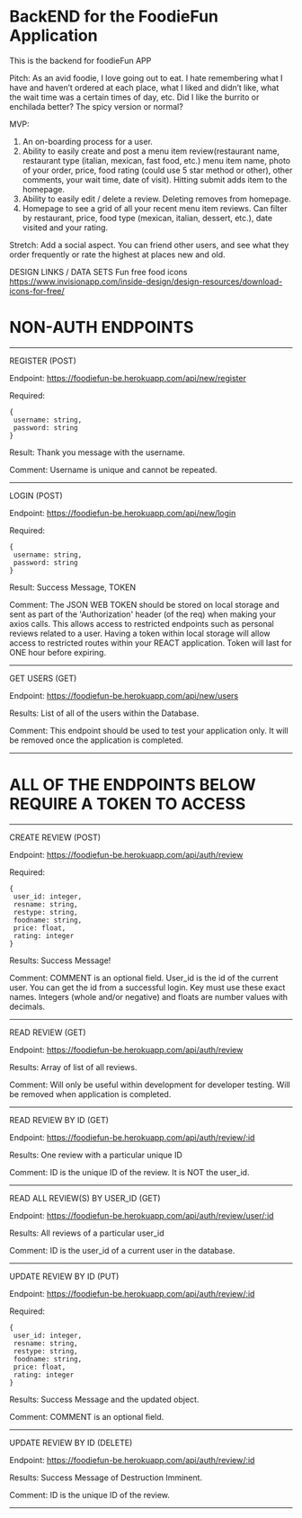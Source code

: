 # BackEND for the FoodieFun Application
This is the backend for foodieFun APP

Pitch: As an avid foodie, I love going out to eat.  I hate remembering what I have and haven’t ordered at each place, what I liked and didn’t like, what the wait time was a certain times of day, etc.  Did I like the burrito or enchilada better? The spicy version or normal?

MVP:

 1. An on-boarding process for a user.
2. Ability to easily create and post a menu item review(restaurant name, restaurant type (italian, mexican, fast food, etc.) menu item name, photo of your order, price, food rating (could use 5 star method or other), other comments, your wait time, date of visit). Hitting submit adds item to the homepage.
 3. Ability to easily edit / delete a review. Deleting removes from homepage.
 4. Homepage to see a grid of all your recent menu item reviews.  Can filter by restaurant, price, food type (mexican, italian, dessert, etc.), date visited and your rating.


Stretch: Add a social aspect. You can friend other users, and see what they order frequently or rate the highest at places new and old.

DESIGN LINKS / DATA SETS
Fun free food icons https://www.invisionapp.com/inside-design/design-resources/download-icons-for-free/


# NON-AUTH ENDPOINTS
----------------------------------------------------------------------------------------------------------------------------------

REGISTER (POST)

Endpoint: https://foodiefun-be.herokuapp.com/api/new/register

Required:
```
{
 username: string,
 password: string
}
```

Result: Thank you message with the username.

Comment: Username is unique and cannot be repeated.

----------------------------------------------------------------------------------------------------------------------------------

LOGIN (POST)

Endpoint: https://foodiefun-be.herokuapp.com/api/new/login

Required:
```
{
 username: string,
 password: string
}
```
Result: Success Message, TOKEN

Comment: The JSON WEB TOKEN should be stored on local storage and sent as part of the 'Authorization' header (of the req) when making your axios calls. This allows access to restricted endpoints such as personal reviews related to a user. Having a token within local storage will allow access to restricted routes within your REACT application. Token will last for ONE hour before expiring.

----------------------------------------------------------------------------------------------------------------------------------

GET USERS (GET)

Endpoint: https://foodiefun-be.herokuapp.com/api/new/users

Results: List of all of the users within the Database.

Comment: This endpoint should be used to test your application only. It will be removed once the application is completed.

----------------------------------------------------------------------------------------------------------------------------------

# ALL OF THE ENDPOINTS BELOW REQUIRE A TOKEN TO ACCESS

----------------------------------------------------------------------------------------------------------------------------------

CREATE REVIEW (POST)

Endpoint: https://foodiefun-be.herokuapp.com/api/auth/review

Required:
```
{
 user_id: integer,
 resname: string,
 restype: string,
 foodname: string,
 price: float,
 rating: integer
}
```

Results: Success Message!

Comment: COMMENT is an optional field. User_id is the id of the current user. You can get the id from a successful login. Key must use these exact names. Integers (whole and/or negative) and floats are number values with decimals.

----------------------------------------------------------------------------------------------------------------------------------

READ REVIEW (GET)

Endpoint: https://foodiefun-be.herokuapp.com/api/auth/review

Results: Array of list of all reviews.

Comment: Will only be useful within development for developer testing. Will be removed when application is completed.

----------------------------------------------------------------------------------------------------------------------------------

READ REVIEW BY ID (GET)

Endpoint: https://foodiefun-be.herokuapp.com/api/auth/review/:id

Results: One review with a particular unique ID

Comment: ID is the unique ID of the review. It is NOT the user_id.

----------------------------------------------------------------------------------------------------------------------------------

READ ALL REVIEW(S) BY USER_ID (GET)

Endpoint: https://foodiefun-be.herokuapp.com/api/auth/review/user/:id

Results: All reviews of a particular user_id

Comment: ID is the user_id of a current user in the database.

----------------------------------------------------------------------------------------------------------------------------------

UPDATE REVIEW BY ID (PUT)

Endpoint: https://foodiefun-be.herokuapp.com/api/auth/review/:id

Required:
```
{
 user_id: integer,
 resname: string,
 restype: string,
 foodname: string,
 price: float,
 rating: integer
}
```

Results: Success Message and the updated object.

Comment: COMMENT is an optional field. 

----------------------------------------------------------------------------------------------------------------------------------

UPDATE REVIEW BY ID (DELETE)

Endpoint: https://foodiefun-be.herokuapp.com/api/auth/review/:id

Results: Success Message of Destruction Imminent.

Comment: ID is the unique ID of the review.

----------------------------------------------------------------------------------------------------------------------------------




